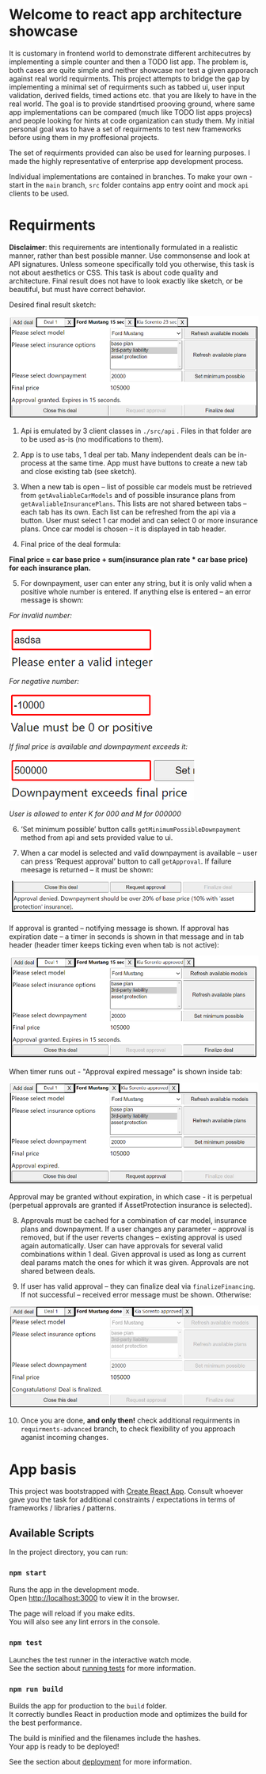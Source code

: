# Welcome to react app architecture showcase

It is customary in frontend world to demonstrate different architecutres by implementing a simple counter and then a TODO list app. The problem is, both cases are quite simple and neither showcase nor test a given apporach against real world requirments. This project attempts to bridge the gap by implementing a minimal set of requirments such as tabbed ui, user input validation, derived fields, timed actions etc. that you are likely to have in the real world. The goal is to provide standrtised prooving ground, where same app implementations can be compared (much like TODO list apps projecs) and people looking for hints at code organization can study them. My initial personal goal was to have a set of requirments to test new frameworks before using them in my proffesional projects.

The set of requirments provided can also be used for learning purposes. I made the highly representative of enterprise app development process. 

Individual implementations are contained in branches. To make your own - start in the `main` branch, `src` folder contains app entry ooint and mock `api` clients to be used.  

# Requirments

**Disclaimer**: this requirements are intentionally formulated in a realistic manner, rather than best possible manner. Use commonsense and look at API signatures. Unless someone specifically told you otherwise, this task is not about aesthetics or CSS. This task is about code quality and architecture. Final result does not have to look exactly like sketch, or be beautiful, but must have correct behavior. 

Desired final result sketch: 

![](/requirments-sketches/1.png)

1.	Api is emulated by 3 client classes in `./src/api` . Files in that folder are to be used as-is (no modifications to them).

2.	App is to use tabs, 1 deal per tab. Many independent deals can be in-process at the same time. App must have buttons to create a new tab and close existing tab (see sketch).

3.	When a new tab is open – list of possible car models must be retrieved from `getAvaliableCarModels` and of possible insurance plans from `getAvaliableInsurancePlans`. This lists are not shared between tabs – each tab has its own. Each list can be refreshed from the api via a button. User must select 1 car model and can select 0 or more insurance plans. Once car model is chosen – it is displayed in tab header.

4.	Final price of the deal formula: 

**Final price = car base price + sum(insurance plan rate * car base price) for each insurance plan.**

5.	For downpayment, user can enter any string, but it is only valid when a positive whole number is entered. If anything else is entered – an error message is shown:

*For invalid number:*

![](/requirments-sketches/2.png)

*For negative number:*

![](/requirments-sketches/3.png)

*If final price is available and downpayment exceeds it:*

![](/requirments-sketches/4.png)

*User is allowed to enter K for 000 and M for 000000*

6.	‘Set minimum possible’ button calls `getMinimumPossibleDownpayment` method from api and sets provided value to ui.

7.	When a car model is selected and valid downpayment is available – user can press ‘Request approval’ button to call `getApproval`. If failure meesage is returned – it must be shown:

![](/requirments-sketches/5.png)

If approval is granted – notifying message is shown. If approval has expiration date – a timer in seconds is shown in that message and in tab header (header timer keeps ticking even when tab is not active):

![](/requirments-sketches/6.png)

When timer runs out - "Approval expired message" is shown inside tab:

![](/requirments-sketches/7.png)

Approval may be granted without expiration, in which case - it is perpetual (perpetual approvals are granted if AssetProtection insurance is selected). 

8.	Approvals must be cached for a combination of car model, insurance plans and downpayment. If a user changes any parameter – approval is removed, but if the user reverts changes – existing approval is used again automatically. User can have approvals for several valid combinations within 1 deal. Given approval is used as long as current deal params match the ones for which it was given. Approvals are not shared between deals. 

9.	If user has valid approval – they can finalize deal via `finalizeFinancing`. If not successful – received error message must be shown. Otherwise:

![](/requirments-sketches/8.png)

10. Once you are done, **and only then!** check additional requirments in `requirments-advanced` branch, to check flexibility of you approach aganist incoming changes.

# App basis

This project was bootstrapped with [Create React App](https://github.com/facebook/create-react-app).
Consult whoever gave you the task for additional constraints / expectations in terms of frameworks / libraries / patterns. 

## Available Scripts

In the project directory, you can run:

### `npm start`

Runs the app in the development mode.<br />
Open [http://localhost:3000](http://localhost:3000) to view it in the browser.

The page will reload if you make edits.<br />
You will also see any lint errors in the console.

### `npm test`

Launches the test runner in the interactive watch mode.<br />
See the section about [running tests](https://facebook.github.io/create-react-app/docs/running-tests) for more information.

### `npm run build`

Builds the app for production to the `build` folder.<br />
It correctly bundles React in production mode and optimizes the build for the best performance.

The build is minified and the filenames include the hashes.<br />
Your app is ready to be deployed!

See the section about [deployment](https://facebook.github.io/create-react-app/docs/deployment) for more information.
